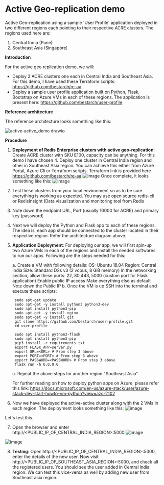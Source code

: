 # Active Geo-replication demo
Active Geo-replication using a sample 'User Profile' application deployed in two different regions each pointing to their respective ACRE clusters.
The regions used here are:
1. Central India (Pune)
2. Southeast Asia (Singapore)


**Introduction**

For the active geo replication demo, we will:
* Deploy 2 ACRE clusters one each in Central India and Southeast Asia. For this demo, I have used these Terraform scripts: https://github.com/bestarch/re-aa
* Deploy a sample user profile application built on Python, Flask, Bootstrap on Azure VMs in each of these regions. The application is present here: https://github.com/bestarch/user-profile

**Reference architecture**

The reference architecture looks something like this:

![active-active_demo drawio](https://user-images.githubusercontent.com/26322220/144104403-a4b1cc7f-9bcb-4a5c-aebb-311240a5105f.png)


**Procedure**
1. **Deployment of Redis Enterprise clusters with active geo-replication**: 
Create ACRE cluster with SKU E100, capacity can be anything. For this demo I have chosen 4. 
Deploy one cluster in Central India region and other in Southeast Asia region. You can achieve this either from Azure Portal, Azure Cli or Terraform scripts. Terraform link is provided here https://github.com/bestarch/re-aa
![image](https://user-images.githubusercontent.com/26322220/143982955-381f77b0-33db-4eb1-93df-8819192d7ae2.png)
Once complete, it looks something like this:
![image](https://user-images.githubusercontent.com/26322220/144082884-6ebeb6fa-8d9b-4470-ae68-56a41a09579e.png)


2. Test these clusters from your local environment so as to be sure everything is working as expected. You may use open source redis-cli or RedisInsight (Data visualization and monitoring tool from Redis

3. Note down the endpoint URL, Port (usually 10000 for ACRE) and primary key (password)

4. Next we will deploy the Python and Flask app to each of these regions. The idea is, each app should be connected to the cluster located in their respective region. Refer the architecture diagram above.

5. **Application Deployment**: For deploying our app, we will first spin-up two Azure VMs in each of the regions and install the needed softwares to run our apps. Following are the steps needed for this:

    a. Create a VM with following details:
        OS: Ubuntu 18.04 
        Region: Central India
        Size: Standard D2s v3 (2 vcpus, 8 GiB memory)
        In the networking section, allow these ports: 22, 80,443, 5000 (custom port for Flask application)
        Enable public IP access
        Make everything else as default
        Note down the Public IP 
    b. Once the VM is up SSH into the terminal and execute these scripts:

        sudo apt-get update
        sudo apt-get -y install python3 python3-dev
        sudo apt install python3-pip
        sudo apt-get -y install nginx
        sudo apt-get -y install git
        git clone https://github.com/bestarch/user-profile.git
        cd user-profile

        sudo apt install python3-flask
        sudo apt install python3-pip
        pip3 install -r requirements.txt
        export FLASK_APP=server.py
        export URL=<URL> # From step 3 above
        export PORT=<PORT> # From step 3 above
        export PASSWORD=<PASSWORD> # From step 3 above
        flask run -h 0.0.0.0

    c.  Repeat the above steps for another region "Southeast Asia"
    
    For further reading on how to deploy python apps on Azure, please refer this link: https://docs.microsoft.com/en-us/azure-stack/user/azure-stack-dev-start-howto-vm-python?view=azs-2102
    
6. Now we have deployed the active-active cluster along with the 2 VMs in each region. The deployment looks something like this:
![image](https://user-images.githubusercontent.com/26322220/157700761-c992d6cf-b428-4ee7-8b57-df8113096c80.png)

Let's test this.

7. Open the browser and enter http://<PUBLIC_IP_OF_CENTRAL_INDIA_REGION>:5000
![image](https://user-images.githubusercontent.com/26322220/144080885-13372fa1-353a-42ca-9587-7f40eafc5843.png)

![image](https://user-images.githubusercontent.com/26322220/144081701-9dc03936-1343-4715-acb5-e6746b07dc0a.png)

8. **Testing**: Open http://<PUBLIC_IP_OF_CENTRAL_INDIA_REGION>:5000, enter the details of the new user. 
Now visit  http://<PUBLIC_IP_OF_SOUTHEAST_ASIA_REGION>:5000, and check all the registered users.
You should see the user added in Central India region. We can test this vice-versa as well by adding new user from Southeast asia region.



